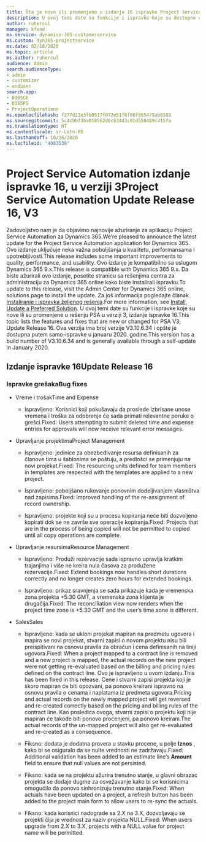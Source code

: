 ```yaml
---
title: Šta je novo ili promenjeno u izdanju 16 ispravke Project Service Automation verzije 3
description: U ovoj temi date su funkcije i ispravke koje su dostupne u izdanju 16 ispravke za Project Service Automation verzije 3.
author: ruhercul
manager: kfend
ms.service: dynamics-365-customerservice
ms.custom: dyn365-projectservice
ms.date: 02/18/2020
ms.topic: article
ms.author: ruhercul
audience: Admin
search.audienceType:
- admin
- customizer
- enduser
search.app:
- D365CE
- D365PS
- ProjectOperations
ms.openlocfilehash: f277d23e3fb0517f072e51f6f80f855479ab8189
ms.sourcegitcommit: 5c4c9bf3ba018562d6cb3443c01d550489c415fa
ms.translationtype: HT
ms.contentlocale: sr-Latn-RS
ms.lasthandoff: 10/16/2020
ms.locfileid: "4083539"
---
```

# <a name="project-service-automation-update-release-16-v3"></a><span data-ttu-id="5b927-103">Project Service Automation izdanje ispravke 16, u verziji 3</span><span class="sxs-lookup"><span data-stu-id="5b927-103">Project Service Automation Update Release 16, V3</span></span>

<span data-ttu-id="5b927-104">Zadovoljstvo nam je da objavimo najnovije ažuriranje za aplikaciju Project Service Automation za Dynamics 365.</span><span class="sxs-lookup"><span data-stu-id="5b927-104">We’re pleased to announce the latest update for the Project Service Automation application for Dynamics 365.</span></span> <span data-ttu-id="5b927-105">Ovo izdanje uključuje neka važna poboljšanja u kvalitetu, performansama i upotrebljivosti.</span><span class="sxs-lookup"><span data-stu-id="5b927-105">This release includes some important improvements to quality, performance, and usability.</span></span>  <span data-ttu-id="5b927-106">Ovo izdanje je kompatibilno sa uslugom Dynamics 365 9.x.</span><span class="sxs-lookup"><span data-stu-id="5b927-106">This release is compatible with Dynamics 365 9.x.</span></span> <span data-ttu-id="5b927-107">Da biste ažurirali ovo izdanje, posetite stranicu sa rešenjima centra za administraciju za Dynamics 365 online kako biste instalirali ispravku.</span><span class="sxs-lookup"><span data-stu-id="5b927-107">To update to this release, visit the Admin Center for Dynamics 365 online, solutions page to install the update.</span></span> <span data-ttu-id="5b927-108">Za još informacija pogledajte članak [Instaliranje i ispravka željenog rešenja](https://docs.microsoft.com/dynamics365/project-service/upgrade-psa-home-page).</span><span class="sxs-lookup"><span data-stu-id="5b927-108">For more information, see [Install, Update a Preferred Solution](https://docs.microsoft.com/dynamics365/project-service/upgrade-psa-home-page).</span></span>
<span data-ttu-id="5b927-109">U ovoj temi date su funkcije i ispravke koje su nove ili su promenjene u rešenju PSA u verziji 3, izdanje ispravke 16.</span><span class="sxs-lookup"><span data-stu-id="5b927-109">This topic lists the features and fixes that are new or changed for PSA V3, Update Release 16.</span></span> <span data-ttu-id="5b927-110">Ova verzija ima broj verzije V3.10.6.34 i opšte je dostupna putem samo-ispravke u januaru 2020. godine.</span><span class="sxs-lookup"><span data-stu-id="5b927-110">This version has a build number of V3.10.6.34 and is generally available through a self-update in January 2020.</span></span>


## <a name="update-release-16"></a><span data-ttu-id="5b927-111">Izdanje ispravke 16</span><span class="sxs-lookup"><span data-stu-id="5b927-111">Update Release 16</span></span>

### <a name="bug-fixes"></a><span data-ttu-id="5b927-112">Ispravke grešaka</span><span class="sxs-lookup"><span data-stu-id="5b927-112">Bug fixes</span></span>

-   <span data-ttu-id="5b927-113">Vreme i trošak</span><span class="sxs-lookup"><span data-stu-id="5b927-113">Time and Expense</span></span>

    -   <span data-ttu-id="5b927-114">Ispravljeno: Korisnici koji pokušavaju da proslede izbrisane unose vremena i troška za odobrenje će sada primati relevantne poruke o grešci.</span><span class="sxs-lookup"><span data-stu-id="5b927-114">Fixed: Users attempting to submit deleted time and expense entries for approvals will now receive relevant error messages.</span></span>

-   <span data-ttu-id="5b927-115">Upravljanje projektima</span><span class="sxs-lookup"><span data-stu-id="5b927-115">Project Management</span></span>

    -   <span data-ttu-id="5b927-116">Ispravljeno: jedinice za obezbeđivanje resursa definisanih za članove tima u šablonima se poštuju, a predlošci se primenjuju na novi projekat.</span><span class="sxs-lookup"><span data-stu-id="5b927-116">Fixed: The resourcing units defined for team members in templates are respected with the templates are applied to a new project.</span></span>

    -   <span data-ttu-id="5b927-117">Ispravljeno: poboljšano rukovanje ponovnim dodeljivanjem vlasništva nad zapisima.</span><span class="sxs-lookup"><span data-stu-id="5b927-117">Fixed: Improved handling of the re-assignment of record ownership.</span></span>

    -   <span data-ttu-id="5b927-118">Ispravljeno: projekte koji su u procesu kopiranja neće biti dozvoljeno kopirati dok se ne završe sve operacije kopiranja.</span><span class="sxs-lookup"><span data-stu-id="5b927-118">Fixed: Projects that are in the process of being copied will not be permitted to copied until all copy operations are complete.</span></span>

-   <span data-ttu-id="5b927-119">Upravljanje resursima</span><span class="sxs-lookup"><span data-stu-id="5b927-119">Resource Management</span></span>

    -   <span data-ttu-id="5b927-120">Ispravljeno: Produži rezervacije sada ispravno upravlja kratkim trajanjima i više ne kreira nula časova za produžene rezervacije.</span><span class="sxs-lookup"><span data-stu-id="5b927-120">Fixed: Extend bookings now handles short durations correctly and no longer creates zero hours for extended bookings.</span></span>

    -   <span data-ttu-id="5b927-121">Ispravljeno: prikaz sravnjenja se sada prikazuje kada je vremenska zona projekta +5:30 GMT, a vremenska zona klijenta je drugačija.</span><span class="sxs-lookup"><span data-stu-id="5b927-121">Fixed: The reconciliation view now renders when the project time zone is +5:30 GMT and the user’s time aone is different.</span></span>

-   <span data-ttu-id="5b927-122">Sales</span><span class="sxs-lookup"><span data-stu-id="5b927-122">Sales</span></span>

    -   <span data-ttu-id="5b927-123">Ispravljeno: kada se ukloni projekat mapiran na predmetu ugovora i mapira se novi projekat, stvarni zapisi o novom projektu nisu bili preispitivani na osnovu pravila za obračun i cena definisanih na liniji ugovora.</span><span class="sxs-lookup"><span data-stu-id="5b927-123">Fixed: When a project mapped to a contract line is removed and a new project is mapped, the actual records on the new project were not getting re-evaluated based on the billing and pricing rules defined on the contract line.</span></span> <span data-ttu-id="5b927-124">Ovo je ispravljeno u ovom izdanju.</span><span class="sxs-lookup"><span data-stu-id="5b927-124">This has been fixed in this release.</span></span> <span data-ttu-id="5b927-125">Cene i stvarni zapisi projekta koji je skoro mapiran će biti opozvani, pa ponovo kreirani ispravno na osnovu pravila o cenama i naplatama iz predmeta ugovora.</span><span class="sxs-lookup"><span data-stu-id="5b927-125">Pricing and actual records on the newly mapped project will get reversed and re-created correctly based on the pricing and billing rules of the contract line.</span></span> <span data-ttu-id="5b927-126">Kao posledica ovoga, stvarni zapisi o projektu koji nije mapiran će takođe biti ponovo procenjeni, pa ponovo kreirani.</span><span class="sxs-lookup"><span data-stu-id="5b927-126">The actual records of the un-mapped project will also get re-evaluated and re-created as a consequence.</span></span>

    -   <span data-ttu-id="5b927-127">Fiksno: dodata je dodatna provera u stavku procene, u polje **Iznos** , kako bi se osiguralo da se nulte vrednosti ne zadržavaju.</span><span class="sxs-lookup"><span data-stu-id="5b927-127">Fixed: Additional validation has been added to an estimate line’s **Amount** field to ensure that null values are not persisted.</span></span>

    -   <span data-ttu-id="5b927-128">Fiksno: kada se na projektu ažurira trenutno stanje, u glavni obrazac projekta se dodaje dugme za osvežavanje kako bi se korisnicima omogućilo da ponovo sinhronizuju trenutno stanje.</span><span class="sxs-lookup"><span data-stu-id="5b927-128">Fixed: When actuals have been updated on a project, a refresh button has been added to the project main form to allow users to re-sync the actuals.</span></span>

    -   <span data-ttu-id="5b927-129">Fiksno: kada korisnici nadograde sa 2.X na 3.X, dozvoljavaju se projekti čija je vrednost za naziv projekta NULL.</span><span class="sxs-lookup"><span data-stu-id="5b927-129">Fixed: When users upgrade from 2.X to 3.X, projects with a NULL value for project name will be permitted.</span></span>

